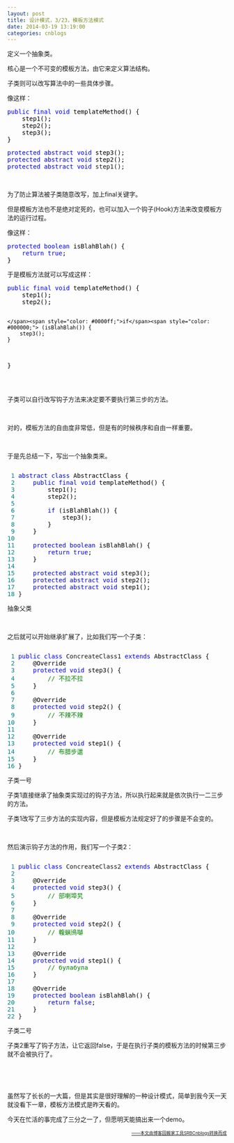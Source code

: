 ```yaml
---
layout: post
title: 设计模式，3/23，模板方法模式
date: 2014-03-19 13:19:00
categories: cnblogs
---
```


<p>定义一个抽象类。</p>
<p>核心是一个不可变的模板方法，由它来定义算法结构。</p>
<p>子类则可以改写算法中的一些具体步骤。</p>
<p>像这样：</p>
<div class="cnblogs_code">
<pre><span style="color: #0000ff;">public</span> <span style="color: #0000ff;">final</span> <span style="color: #0000ff;">void</span><span style="color: #000000;"> templateMethod() {
    step1();
    step2();
    step3();
}</span></pre>
</div>
<div class="cnblogs_code">
<pre><span style="color: #0000ff;">protected</span> <span style="color: #0000ff;">abstract</span> <span style="color: #0000ff;">void</span><span style="color: #000000;"> step3();
</span><span style="color: #0000ff;">protected</span> <span style="color: #0000ff;">abstract</span> <span style="color: #0000ff;">void</span><span style="color: #000000;"> step2();
</span><span style="color: #0000ff;">protected</span> <span style="color: #0000ff;">abstract</span> <span style="color: #0000ff;">void</span> step1();</pre>
</div>
<p>&nbsp;</p>
<p>为了防止算法被子类随意改写，加上final关键字。</p>
<p>但是模板方法也不是绝对定死的，也可以加入一个钩子(Hook)方法来改变模板方法的运行过程。</p>
<p>像这样：</p>
<div class="cnblogs_code">
<pre><span style="color: #0000ff;">protected</span> <span style="color: #0000ff;">boolean</span><span style="color: #000000;"> isBlahBlah() {
    </span><span style="color: #0000ff;">return</span> <span style="color: #0000ff;">true</span><span style="color: #000000;">;
}</span></pre>
</div>
<p>于是模板方法就可以写成这样：</p>
<div class="cnblogs_code">
<pre><span style="color: #0000ff;">public</span> <span style="color: #0000ff;">final</span> <span style="color: #0000ff;">void</span><span style="color: #000000;"> templateMethod() {
    step1();
    step2();
    
    </span><span style="color: #0000ff;">if</span><span style="color: #000000;"> (isBlahBlah()) {
        step3();
    }
}</span></pre>
</div>
<p>&nbsp;</p>
<p>子类可以自行改写钩子方法来决定要不要执行第三步的方法。</p>
<p>&nbsp;</p>
<p>对的，模板方法的自由度非常低，但是有的时候秩序和自由一样重要。</p>
<p>&nbsp;</p>
<p>于是先总结一下，写出一个抽象类来。</p>
<div class="cnblogs_code" onclick="cnblogs_code_show('52a29e00-a872-49c3-a0dd-b8fb03353f83')"><img id="code_img_closed_52a29e00-a872-49c3-a0dd-b8fb03353f83" class="code_img_closed" src="http://images.cnblogs.com/OutliningIndicators/ContractedBlock.gif" alt="" /><img id="code_img_opened_52a29e00-a872-49c3-a0dd-b8fb03353f83" class="code_img_opened" style="display: none;" onclick="cnblogs_code_hide('52a29e00-a872-49c3-a0dd-b8fb03353f83',event)" src="http://images.cnblogs.com/OutliningIndicators/ExpandedBlockStart.gif" alt="" />
<div id="cnblogs_code_open_52a29e00-a872-49c3-a0dd-b8fb03353f83" class="cnblogs_code_hide">
<pre><span style="color: #008080;"> 1</span> <span style="color: #0000ff;">abstract</span> <span style="color: #0000ff;">class</span><span style="color: #000000;"> AbstractClass {
</span><span style="color: #008080;"> 2</span>     <span style="color: #0000ff;">public</span> <span style="color: #0000ff;">final</span> <span style="color: #0000ff;">void</span><span style="color: #000000;"> templateMethod() {
</span><span style="color: #008080;"> 3</span> <span style="color: #000000;">        step1();
</span><span style="color: #008080;"> 4</span> <span style="color: #000000;">        step2();
</span><span style="color: #008080;"> 5</span>         
<span style="color: #008080;"> 6</span>         <span style="color: #0000ff;">if</span><span style="color: #000000;"> (isBlahBlah()) {
</span><span style="color: #008080;"> 7</span> <span style="color: #000000;">            step3();
</span><span style="color: #008080;"> 8</span> <span style="color: #000000;">        }
</span><span style="color: #008080;"> 9</span> <span style="color: #000000;">    }
</span><span style="color: #008080;">10</span> 
<span style="color: #008080;">11</span>     <span style="color: #0000ff;">protected</span> <span style="color: #0000ff;">boolean</span><span style="color: #000000;"> isBlahBlah() {
</span><span style="color: #008080;">12</span>         <span style="color: #0000ff;">return</span> <span style="color: #0000ff;">true</span><span style="color: #000000;">;
</span><span style="color: #008080;">13</span> <span style="color: #000000;">    }
</span><span style="color: #008080;">14</span>     
<span style="color: #008080;">15</span>     <span style="color: #0000ff;">protected</span> <span style="color: #0000ff;">abstract</span> <span style="color: #0000ff;">void</span><span style="color: #000000;"> step3();
</span><span style="color: #008080;">16</span>     <span style="color: #0000ff;">protected</span> <span style="color: #0000ff;">abstract</span> <span style="color: #0000ff;">void</span><span style="color: #000000;"> step2();
</span><span style="color: #008080;">17</span>     <span style="color: #0000ff;">protected</span> <span style="color: #0000ff;">abstract</span> <span style="color: #0000ff;">void</span><span style="color: #000000;"> step1();
</span><span style="color: #008080;">18</span> }</pre>
</div>
<span class="cnblogs_code_collapse">抽象父类</span></div>
<p>&nbsp;</p>
<p>之后就可以开始继承扩展了，比如我们写一个子类：</p>
<div class="cnblogs_code" onclick="cnblogs_code_show('99b6cfb8-7eec-4e38-b33a-d07d9e8d5135')"><img id="code_img_closed_99b6cfb8-7eec-4e38-b33a-d07d9e8d5135" class="code_img_closed" src="http://images.cnblogs.com/OutliningIndicators/ContractedBlock.gif" alt="" /><img id="code_img_opened_99b6cfb8-7eec-4e38-b33a-d07d9e8d5135" class="code_img_opened" style="display: none;" onclick="cnblogs_code_hide('99b6cfb8-7eec-4e38-b33a-d07d9e8d5135',event)" src="http://images.cnblogs.com/OutliningIndicators/ExpandedBlockStart.gif" alt="" />
<div id="cnblogs_code_open_99b6cfb8-7eec-4e38-b33a-d07d9e8d5135" class="cnblogs_code_hide">
<pre><span style="color: #008080;"> 1</span> <span style="color: #0000ff;">public</span> <span style="color: #0000ff;">class</span> ConcreateClass1 <span style="color: #0000ff;">extends</span><span style="color: #000000;"> AbstractClass {
</span><span style="color: #008080;"> 2</span> <span style="color: #000000;">    @Override
</span><span style="color: #008080;"> 3</span>     <span style="color: #0000ff;">protected</span> <span style="color: #0000ff;">void</span><span style="color: #000000;"> step3() {
</span><span style="color: #008080;"> 4</span>         <span style="color: #008000;">//</span><span style="color: #008000;"> 不拉不拉</span>
<span style="color: #008080;"> 5</span> <span style="color: #000000;">    }
</span><span style="color: #008080;"> 6</span> 
<span style="color: #008080;"> 7</span> <span style="color: #000000;">    @Override
</span><span style="color: #008080;"> 8</span>     <span style="color: #0000ff;">protected</span> <span style="color: #0000ff;">void</span><span style="color: #000000;"> step2() {
</span><span style="color: #008080;"> 9</span>         <span style="color: #008000;">//</span><span style="color: #008000;"> 不辣不辣</span>
<span style="color: #008080;">10</span> <span style="color: #000000;">    }
</span><span style="color: #008080;">11</span> 
<span style="color: #008080;">12</span> <span style="color: #000000;">    @Override
</span><span style="color: #008080;">13</span>     <span style="color: #0000ff;">protected</span> <span style="color: #0000ff;">void</span><span style="color: #000000;"> step1() {
</span><span style="color: #008080;">14</span>         <span style="color: #008000;">//</span><span style="color: #008000;"> 布腊步邋</span>
<span style="color: #008080;">15</span> <span style="color: #000000;">    }
</span><span style="color: #008080;">16</span> }</pre>
</div>
<span class="cnblogs_code_collapse">子类一号</span></div>
<p>子类1直接继承了抽象类实现过的钩子方法，所以执行起来就是依次执行一二三步的方法。</p>
<p>子类1改写了三步方法的实现内容，但是模板方法规定好了的步骤是不会变的。</p>
<p>&nbsp;</p>
<p>然后演示钩子方法的作用，我们写一个子类2：</p>
<div class="cnblogs_code" onclick="cnblogs_code_show('871a45aa-723d-4c45-b150-3ba06a222557')"><img id="code_img_closed_871a45aa-723d-4c45-b150-3ba06a222557" class="code_img_closed" src="http://images.cnblogs.com/OutliningIndicators/ContractedBlock.gif" alt="" /><img id="code_img_opened_871a45aa-723d-4c45-b150-3ba06a222557" class="code_img_opened" style="display: none;" onclick="cnblogs_code_hide('871a45aa-723d-4c45-b150-3ba06a222557',event)" src="http://images.cnblogs.com/OutliningIndicators/ExpandedBlockStart.gif" alt="" />
<div id="cnblogs_code_open_871a45aa-723d-4c45-b150-3ba06a222557" class="cnblogs_code_hide">
<pre><span style="color: #008080;"> 1</span> <span style="color: #0000ff;">public</span> <span style="color: #0000ff;">class</span> ConcreateClass2 <span style="color: #0000ff;">extends</span><span style="color: #000000;"> AbstractClass {
</span><span style="color: #008080;"> 2</span> 
<span style="color: #008080;"> 3</span> <span style="color: #000000;">    @Override
</span><span style="color: #008080;"> 4</span>     <span style="color: #0000ff;">protected</span> <span style="color: #0000ff;">void</span><span style="color: #000000;"> step3() {
</span><span style="color: #008080;"> 5</span>         <span style="color: #008000;">//</span><span style="color: #008000;"> 部喇埠旯</span>
<span style="color: #008080;"> 6</span> <span style="color: #000000;">    }
</span><span style="color: #008080;"> 7</span> 
<span style="color: #008080;"> 8</span> <span style="color: #000000;">    @Override
</span><span style="color: #008080;"> 9</span>     <span style="color: #0000ff;">protected</span> <span style="color: #0000ff;">void</span><span style="color: #000000;"> step2() {
</span><span style="color: #008080;">10</span>         <span style="color: #008000;">//</span><span style="color: #008000;"> 輹蝋鳪嚹</span>
<span style="color: #008080;">11</span> <span style="color: #000000;">    }
</span><span style="color: #008080;">12</span> 
<span style="color: #008080;">13</span> <span style="color: #000000;">    @Override
</span><span style="color: #008080;">14</span>     <span style="color: #0000ff;">protected</span> <span style="color: #0000ff;">void</span><span style="color: #000000;"> step1() {
</span><span style="color: #008080;">15</span>         <span style="color: #008000;">//</span><span style="color: #008000;"> булабула</span>
<span style="color: #008080;">16</span> <span style="color: #000000;">    }
</span><span style="color: #008080;">17</span> 
<span style="color: #008080;">18</span> <span style="color: #000000;">    @Override
</span><span style="color: #008080;">19</span>     <span style="color: #0000ff;">protected</span> <span style="color: #0000ff;">boolean</span><span style="color: #000000;"> isBlahBlah() {
</span><span style="color: #008080;">20</span>         <span style="color: #0000ff;">return</span> <span style="color: #0000ff;">false</span><span style="color: #000000;">;
</span><span style="color: #008080;">21</span> <span style="color: #000000;">    }
</span><span style="color: #008080;">22</span> }</pre>
</div>
<span class="cnblogs_code_collapse">子类二号</span></div>
<p>子类2重写了钩子方法，让它返回false，于是在执行子类的模板方法的时候第三步就不会被执行了。</p>
<p>&nbsp;</p>
<p>&nbsp;</p>
<p>虽然写了长长的一大篇，但是其实是很好理解的一种设计模式，简单到我今天一天就没看下一章，模板方法模式是昨天看的。</p>
<p>今天在忙活的事完成了三分之一了，但愿明天能搞出来一个demo。</p>

<div align=right><a href="https://github.com/mlxy/SRBCnblogs"><font size=1>——本文由博客园搬家工具SRBCnblogs转换而成</font></a></div>